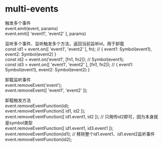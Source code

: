 # multi-events

触发多个事件  
event.emit(event, params)  
event.emit([ 'event1', 'event2' ], params)  

监听多个事件、监听触发多个方法，返回当前监听id，用于卸载  
const id1 = event.on([ 'event1', 'event2' ], fn); // { event1: Symbol(event1), event2: Symbol(event2) }  
const id2 = event.on('event1', [fn1, fn2]); // Symbol(event1);  
const id3 = event.on([ 'event1', 'event2' ], [fn1, fn2]); // {   event1: Symbol(event1), event2: Symbol(event2) }  

卸载监听事件  
event.removeEvent('event');  
event.removeEvent([ 'event1', 'event2' ]);  

卸载触发方法  
event.removeEventFunction(id);  
event.removeEventFunction([ id1, id2 ]);  
event.removeEventFunction([ id1.event1, id2 ]);  // 只用传id2即可，因为本身就是symbol类型  
event.removeEventFunction([ id1.event1, id3.event1 ]);  
event.removeEventFunction(id1); // 移除整个id1.event1、id1.event2监听事件  
event.removeEventFunction(id2);  
